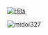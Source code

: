 
[![Hits](https://hits.seeyoufarm.com/api/count/incr/badge.svg?url=https%3A%2F%2Fgithub.com%2Fmidoi327&count_bg=%234F8AF7&title_bg=%23615E62&icon=&icon_color=%23D3D3D3&title=hits&edge_flat=false)](https://hits.seeyoufarm.com)


<p><img align="center" src="https://github-readme-stats.vercel.app/api/top-langs?username=midoi327&show_icons=true&locale=en&layout=compact" alt="midoi327" /></p>
